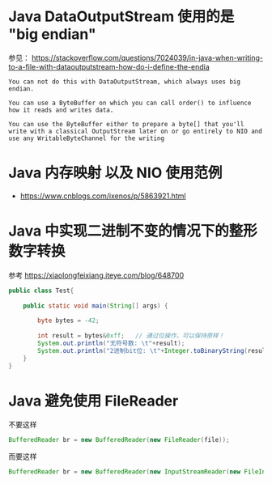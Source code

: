 # Java DataOutputStream 使用的是 "big endian"
参见： https://stackoverflow.com/questions/7024039/in-java-when-writing-to-a-file-with-dataoutputstream-how-do-i-define-the-endia

```text
You can not do this with DataOutputStream, which always uses big endian.

You can use a ByteBuffer on which you can call order() to influence how it reads and writes data.

You can use the ByteBuffer either to prepare a byte[] that you'll write with a classical OutputStream later on or go entirely to NIO and use any WritableByteChannel for the writing
```

# Java 内存映射 以及 NIO 使用范例
* https://www.cnblogs.com/ixenos/p/5863921.html

# Java 中实现二进制不变的情况下的整形数字转换
参考 https://xiaolongfeixiang.iteye.com/blog/648700
```java
public class Test{  
  
    public static void main(String[] args) {  
  
        byte bytes = -42;  
          
        int result = bytes&0xff;   // 通过位操作，可以保持原样！
        System.out.println("无符号数: \t"+result);  
        System.out.println("2进制bit位: \t"+Integer.toBinaryString(result));  
    }  
}  
```

# Java 避免使用 FileReader
不要这样
```java
BufferedReader br = new BufferedReader(new FileReader(file));
```
而要这样
```java
BufferedReader br = new BufferedReader(new InputStreamReader(new FileInputStream(file), "UTF-8"));
```
